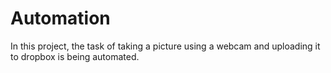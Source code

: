 # Automation
In this project, the task of taking a picture using a webcam and uploading it to dropbox is being automated.
